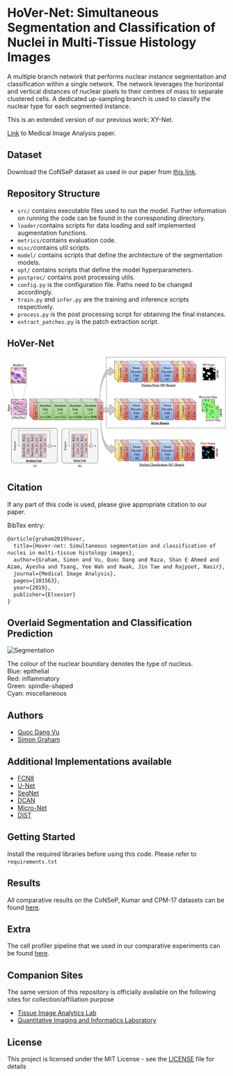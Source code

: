 # HoVer-Net: Simultaneous Segmentation and Classification of Nuclei in Multi-Tissue Histology Images

A multiple branch network that performs nuclear instance segmentation and classification within a single network. The network leverages the horizontal and vertical distances of nuclear pixels to their centres of mass to separate clustered cells. A dedicated up-sampling branch is used to classify the nuclear type for each segmented instance. <br />

This is an extended version of our previous work: XY-Net. <br />

[Link](https://www.sciencedirect.com/science/article/abs/pii/S1361841519301045?via%3Dihub) to Medical Image Analysis paper. 

## Dataset

Download the CoNSeP dataset as used in our paper from [this link](https://warwick.ac.uk/fac/sci/dcs/research/tia/data/hovernet/).

## Repository Structure

- `src/` contains executable files used to run the model. Further information on running the code can be found in the corresponding directory.
- `loader/`contains scripts for data loading and self implemented augmentation functions.
- `metrics/`contains evaluation code. 
- `misc/`contains util scripts. 
- `model/` contains scripts that define the architecture of the segmentation models. 
- `opt/` contains scripts that define the model hyperparameters. 
- `postproc/` contains post processing utils. 
- `config.py` is the configuration file. Paths need to be changed accordingly.
- `train.py` and `infer.py` are the training and inference scripts respectively.
- `process.py` is the post processing script for obtaining the final instances. 
- `extract_patches.py` is the patch extraction script. 

## HoVer-Net

![](diagram.png)


## Citation

If any part of this code is used, please give appropriate citation to our paper. <br />

BibTex entry: <br />
```
@article{graham2019hover,
  title={Hover-net: Simultaneous segmentation and classification of nuclei in multi-tissue histology images},
  author={Graham, Simon and Vu, Quoc Dang and Raza, Shan E Ahmed and Azam, Ayesha and Tsang, Yee Wah and Kwak, Jin Tae and Rajpoot, Nasir},
  journal={Medical Image Analysis},
  pages={101563},
  year={2019},
  publisher={Elsevier}
}
```

## Overlaid Segmentation and Classification Prediction

<p float="left">
  <img src="/seg.gif" alt="Segmentation" width="870" />
</p>

The colour of the nuclear boundary denotes the type of nucleus. <br />
Blue: epithelial<br />
Red: inflammatory <br />
Green: spindle-shaped <br />
Cyan: miscellaneous

## Authors

* [Quoc Dang Vu](https://github.com/vqdang)
* [Simon Graham](https://github.com/simongraham)

## Additional Implementations available 
 
* [FCN8](https://people.eecs.berkeley.edu/~jonlong/long_shelhamer_fcn.pdf)
* [U-Net](https://arxiv.org/pdf/1505.04597.pdf)
* [SegNet](https://arxiv.org/pdf/1511.00561.pdf)
* [DCAN](https://www.sciencedirect.com/science/article/abs/pii/S1361841516302043) 
* [Micro-Net](https://www.sciencedirect.com/science/article/abs/pii/S1361841518300628)
* [DIST](https://ieeexplore.ieee.org/document/8438559)

## Getting Started

Install the required libraries before using this code. Please refer to `requirements.txt`

## Results

All comparative results on the CoNSeP, Kumar and CPM-17 datasets can be found [here](https://drive.google.com/drive/folders/1WTkleeaE6ne8qxuYzptv2bKwMdZVBpzr?usp=sharing). 

## Extra

The cell profiler pipeline that we used in our comparative experiments can be found [here](https://drive.google.com/file/d/1E5UII9fsYT2N2KBUNLS89OV9AstYDLlZ/view?usp=sharing).

## Companion Sites
The same version of this repository is officially available on the following sites for collection/affiliation purpose

* [Tissue Image Analytics Lab](https://github.com/TIA-Lab)
* [Quantitative Imaging and Informatics Laboratory](https://github.com/QuIIL)

## License

This project is licensed under the MIT License - see the [LICENSE](LICENSE) file for details


